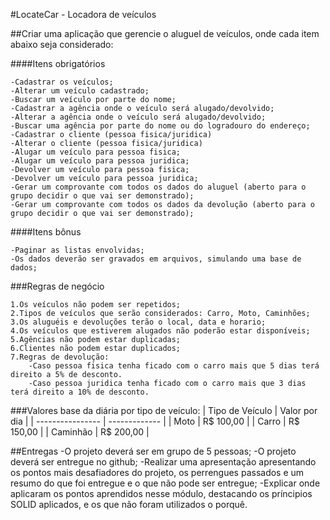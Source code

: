 #LocateCar - Locadora de veículos

##Criar uma aplicação que gerencie o aluguel de veículos, onde cada item abaixo seja considerado:

####Itens obrigatórios

    -Cadastrar os veículos;
    -Alterar um veículo cadastrado;
    -Buscar um veículo por parte do nome;
    -Cadastrar a agência onde o veículo será alugado/devolvido;
    -Alterar a agência onde o veículo será alugado/devolvido;
    -Buscar uma agência por parte do nome ou do logradouro do endereço;
    -Cadastrar o cliente (pessoa fisica/juridica)
    -Alterar o cliente (pessoa fisica/juridica)
    -Alugar um veículo para pessoa fisica;
    -Alugar um veículo para pessoa juridica;
    -Devolver um veículo para pessoa fisica;
    -Devolver um veículo para pessoa juridica;
    -Gerar um comprovante com todos os dados do aluguel (aberto para o grupo decidir o que vai ser demonstrado);
    -Gerar um comprovante com todos os dados da devolução (aberto para o grupo decidir o que vai ser demonstrado);

####Itens bônus

    -Paginar as listas envolvidas;
    -Os dados deverão ser gravados em arquivos, simulando uma base de dados;

###Regras de negócio

    1.Os veículos não podem ser repetidos;
    2.Tipos de veículos que serão considerados: Carro, Moto, Caminhões;
    3.Os aluguéis e devoluções terão o local, data e horario;
    4.Os veículos que estiverem alugados não poderão estar disponíveis;
    5.Agências não podem estar duplicadas;
    6.Clientes não podem estar duplicados;
    7.Regras de devolução:
        -Caso pessoa fisica tenha ficado com o carro mais que 5 dias terá direito a 5% de desconto.
        -Caso pessoa juridica tenha ficado com o carro mais que 3 dias terá direito a 10% de desconto.

###Valores base da diária por tipo de veículo:
| Tipo de Veículo  | Valor por dia |
| ---------------- | ------------- |
| Moto             | R$ 100,00     |
| Carro            | R$ 150,00     |
| Caminhão         | R$ 200,00     |

 	
##Entregas
    -O projeto deverá ser em grupo de 5 pessoas;
    -O projeto deverá ser entregue no github;
    -Realizar uma apresentação apresentando os pontos mais desafiadores do projeto, os perrengues passados e um resumo do que foi entregue e o que não pode ser entregue;
    -Explicar onde aplicaram os pontos aprendidos nesse módulo, destacando os príncipios SOLID aplicados, e os que não foram utilizados o porquê.
